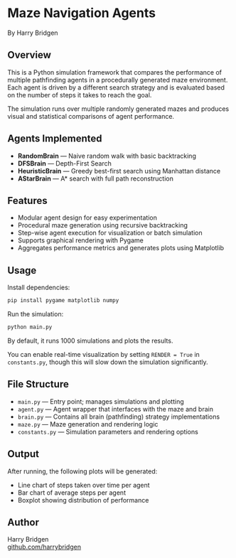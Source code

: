 # Maze Navigation Agents

By Harry Bridgen

## Overview

This is a Python simulation framework that compares the performance of multiple pathfinding agents in a procedurally generated maze environment. Each agent is driven by a different search strategy and is evaluated based on the number of steps it takes to reach the goal.

The simulation runs over multiple randomly generated mazes and produces visual and statistical comparisons of agent performance.

## Agents Implemented

- **RandomBrain** — Naive random walk with basic backtracking
- **DFSBrain** — Depth-First Search
- **HeuristicBrain** — Greedy best-first search using Manhattan distance
- **AStarBrain** — A* search with full path reconstruction

## Features

- Modular agent design for easy experimentation
- Procedural maze generation using recursive backtracking
- Step-wise agent execution for visualization or batch simulation
- Supports graphical rendering with Pygame
- Aggregates performance metrics and generates plots using Matplotlib

## Usage

Install dependencies:

```bash
pip install pygame matplotlib numpy
```

Run the simulation:

```bash
python main.py
```

By default, it runs 1000 simulations and plots the results.

You can enable real-time visualization by setting `RENDER = True` in `constants.py`, though this will slow down the simulation significantly.

## File Structure

- `main.py` — Entry point; manages simulations and plotting
- `agent.py` — Agent wrapper that interfaces with the maze and brain
- `brain.py` — Contains all brain (pathfinding) strategy implementations
- `maze.py` — Maze generation and rendering logic
- `constants.py` — Simulation parameters and rendering options

## Output

After running, the following plots will be generated:

- Line chart of steps taken over time per agent
- Bar chart of average steps per agent
- Boxplot showing distribution of performance

## Author

Harry Bridgen  
[github.com/harrybridgen](https://github.com/harrybridgen)
